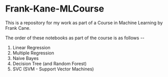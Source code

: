 # Frank-Kane-MLCourse
This is a repository for my work as part of a Course in Machine Learning by Frank Cane.

The order of these notebooks as part of the course is as follows --
1. Linear Regression
2. Multiple Regression
3. Naive Bayes
4. Decision Tree (and Random Forest)
5. SVC (SVM - Support Vector Machines)
